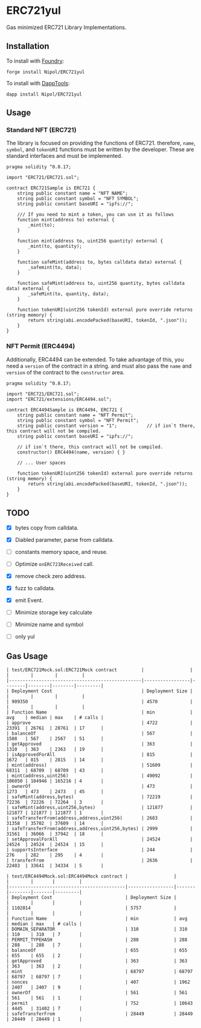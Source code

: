 # ERC721yul

Gas minimized ERC721 Library Implementations.

## Installation

To install with [Foundry](https://github.com/gakonst/foundry):

```
forge install Nipol/ERC721yul
```

To install with [DappTools](https://github.com/dapphub/dapptools):

```
dapp install Nipol/ERC721yul
```


## Usage

### Standard NFT (ERC721)
The library is focused on providing the functions of ERC721. therefore, `name`, `symbol`, and `tokenURI` functions must be written by the developer. These are standard interfaces and must be implemented.

```solidity
pragma solidity ^0.8.17;

import "ERC721/ERC721.sol";

contract ERC721Sample is ERC721 {
    string public constant name = "NFT NAME";
    string public constant symbol = "NFT SYMBOL";
    string public constant baseURI = "ipfs://";
    
    /// If you need to mint a token, you can use it as follows
    function mint(address to) external {
        _mint(to);
    }

    function mint(address to, uint256 quantity) external {
        _mint(to, quantity);
    }

    function safeMint(address to, bytes calldata data) external {
        _safemint(to, data);
    }

    function safeMint(address to, uint256 quantity, bytes calldata data) external {
        _safeMint(to, quantity, data);
    }

    function tokenURI(uint256 tokenId) external pure override returns (string memory) {
        return string(abi.encodePacked(baseURI, tokenId, ".json"));
    }
}
```

### NFT Permit (ERC4494)
Additionally, ERC4494 can be extended. To take advantage of this, you need a `version` of the contract in a string. and must also pass the `name` and `version` of the contract to the `constructor` area.

```solidity
pragma solidity ^0.8.17;

import "ERC721/ERC721.sol";
import "ERC721/extensions/ERC4494.sol";

contract ERC4494Sample is ERC4494, ERC721 {
    string public constant name = "NFT Permit";
    string public constant symbol = "NFT Permit";
    string public constant version = "1";           // if isn`t there, this contract will not be compiled.
    string public constant baseURI = "ipfs://";

    // if isn`t there, this contract will not be compiled.
    constructor() ERC4494(name, version) { }

    // ... User spaces

    function tokenURI(uint256 tokenId) external pure override returns (string memory) {
        return string(abi.encodePacked(baseURI, tokenId, ".json"));
    }
}
```

## TODO

- [x] bytes copy from calldata.
- [x] Diabled parameter, parse from calldata.
- [ ] constants memory space, and reuse.
- [ ] Optimize `onERC721Received` call.
- [x] remove check zero address.
- [x] fuzz to calldata.
- [x] emit Event.
- [ ] Minimize storage key calculate
- [ ] Minimize name and symbol
- [ ] only yul


## Gas Usage
```
| test/ERC721Mock.sol:ERC721Mock contract         |                 |        |        |        |         |
|-------------------------------------------------|-----------------|--------|--------|--------|---------|
| Deployment Cost                                 | Deployment Size |        |        |        |         |
| 909350                                          | 4570            |        |        |        |         |
| Function Name                                   | min             | avg    | median | max    | # calls |
| approve                                         | 4722            | 23391  | 26761  | 28761  | 17      |
| balanceOf                                       | 567             | 1508   | 567    | 2567   | 51      |
| getApproved                                     | 363             | 1310   | 363    | 2363   | 19      |
| isApprovedForAll                                | 815             | 1672   | 815    | 2815   | 14      |
| mint(address)                                   | 51609           | 68311  | 68709  | 68709  | 43      |
| mint(address,uint256)                           | 49092           | 106050 | 104946 | 165216 | 4       |
| ownerOf                                         | 473             | 1273   | 473    | 2473   | 45      |
| safeMint(address,bytes)                         | 72219           | 72236  | 72226  | 72264  | 3       |
| safeMint(address,uint256,bytes)                 | 121877          | 121877 | 121877 | 121877 | 1       |
| safeTransferFrom(address,address,uint256)       | 2683            | 31358  | 35702  | 37609  | 14      |
| safeTransferFrom(address,address,uint256,bytes) | 2999            | 31561  | 36066  | 37942  | 18      |
| setApprovalForAll                               | 24524           | 24524  | 24524  | 24524  | 15      |
| supportsInterface                               | 244             | 276    | 282    | 295    | 4       |
| transferFrom                                    | 2636            | 22403  | 33641  | 34334  | 5       |
```

```
| test/ERC4494Mock.sol:ERC4494Mock contract |                 |       |        |       |         |
|-------------------------------------------|-----------------|-------|--------|-------|---------|
| Deployment Cost                           | Deployment Size |       |        |       |         |
| 1102014                                   | 5757            |       |        |       |         |
| Function Name                             | min             | avg   | median | max   | # calls |
| DOMAIN_SEPARATOR                          | 310             | 310   | 310    | 310   | 7       |
| PERMIT_TYPEHASH                           | 288             | 288   | 288    | 288   | 7       |
| balanceOf                                 | 655             | 655   | 655    | 655   | 2       |
| getApproved                               | 363             | 363   | 363    | 363   | 2       |
| mint                                      | 68797           | 68797 | 68797  | 68797 | 7       |
| nonces                                    | 407             | 1962  | 2407   | 2407  | 9       |
| ownerOf                                   | 561             | 561   | 561    | 561   | 1       |
| permit                                    | 752             | 10643 | 4445   | 31402 | 7       |
| safeTransferFrom                          | 28449           | 28449 | 28449  | 28449 | 1       |
```
